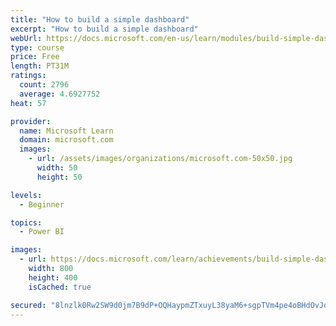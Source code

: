 ```yaml
---
title: "How to build a simple dashboard"
excerpt: "How to build a simple dashboard"
webUrl: https://docs.microsoft.com/en-us/learn/modules/build-simple-dashboard/
type: course
price: Free
length: PT31M
ratings:
  count: 2796
  average: 4.6927752
heat: 57

provider:
  name: Microsoft Learn
  domain: microsoft.com
  images:
    - url: /assets/images/organizations/microsoft.com-50x50.jpg
      width: 50
      height: 50

levels:
  - Beginner

topics:
  - Power BI

images:
  - url: https://docs.microsoft.com/learn/achievements/build-simple-dashboard-social.png
    width: 800
    height: 400
    isCached: true

secured: "8lnzlk0Rw2SW9d0jm7B9dP+OQHaypmZTxuyL38yaM6+sgpTVm4pe4oBHdOvJoMkwToz4LlLVno2xYfnfv9XCAf6xJ4Bm2FoFQHYa0Id2SfiUb6u+WjnMSo9cKLxFkwMywpoRvANUuav7MQdpyDHGi96t7VgZ1+TmePH9G7biNNKh4bRmu9wBXBzyk4wKMPLMnR+saAIS7ybheOziwDLAUq+bc8DGnvmacemjVDMZnTSHKRpWW1okzsNHlcXIyxtk7gFyqP7/VcYzA6UO5wx9oRrR6FetH0d2iJCt8xg3emBRiWsn5gtT7YnP0hVp9tlIUXmJroy0VmHDgq6jjMeDtvfKISp1j33rfKYhH9jtPUMy3/Rx30Ik1fMMWKgFf5Q7h/b2QmnEUT6vJ+tSTVYh1KObysYHfmrL6TDcFZ4cn9I=;PAEUycvv/Bep71+lMBBhnA=="
---
```


